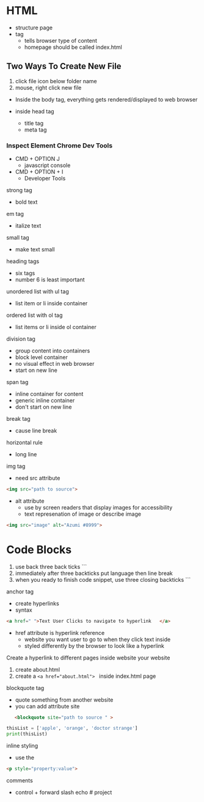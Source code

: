 # HTML 
- structure page 
- tag
  - tells browser type of content 
  - homepage should be called index.html 

## Two Ways To Create New File 
1. click file icon below folder name 
2. mouse, right click new file 

- Inside the body tag, everything gets rendered/displayed to web browser  

- inside head tag
  - title tag 
  - meta tag 

### Inspect Element Chrome Dev Tools 

- CMD + OPTION J  
  - javascript console 
- CMD + OPTION + I 
  - Developer Tools 

strong tag 
- bold text 

em tag 
- italize text 

small tag 
- make text small 

heading tags
- six tags 
- number 6 is least important 

unordered list with ul tag 
- list item or li inside container 

ordered list with ol tag 
- list items or li inside ol container 

division tag 
- group content into containers 
- block level container 
- no visual effect in web browser 
- start on new line 

span tag 
- inline container for content 
- generic inline container 
- don't start on new line 

break tag 
- cause line break 

horizontal rule 
- long line 

img tag 
- need src attribute 
```html
<img src="path to source">
```
  - alt attribute 
    - use by screen readers that display images for accessibility 
    - text represenation of image or describe image 
``` html
<img src="image" alt="Azumi #8999">
```


# Code Blocks
1. use back three back ticks ```
2. immediately after three backticks put language then line break 
3. when you ready to finish code snippet, use three closing backticks ```

anchor tag 
- create hyperlinks 
- syntax
``` html
<a href=" ">Text User Clicks to navigate to hyperlink   </a>
```
- href attribute is hyperlink reference 
  - website you want user to go to when they click text inside 
  - styled differently by the browser to look like a hyperlink 

Create a hyperlink to different pages inside website your website 
1. create about.html
2. create a ```<a href="about.html"> ``` inside index.html page 

blockquote tag
- quote something from another website 
- you can add attribute site 
```html
   <blockquote site="path to source " > 
```

```python
thisList = ['apple', 'orange', 'doctor strange']
print(thisList)
```

inline styling
- use the 
```html
<p style="property:value">
```
comments
- control + forward slash echo # project
